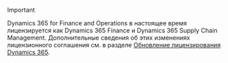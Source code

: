 > [!IMPORTANT]
> Dynamics 365 for Finance and Operations в настоящее время лицензируется как Dynamics 365 Finance и Dynamics 365 Supply Chain Management. Дополнительные сведения об этих изменениях лицензионного соглашения см. в разделе [Обновление лицензирования Dynamics 365](https://docs.microsoft.com/dynamics365/licensing/update).

